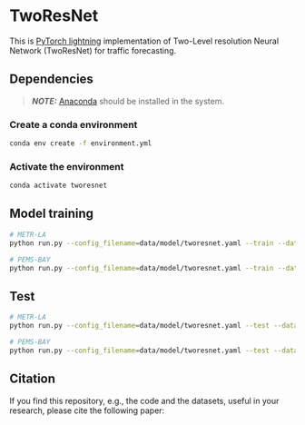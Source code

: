 # TwoResNet

This is [PyTorch lightning](https://www.pytorchlightning.ai) implementation of Two-Level resolution Neural Network (TwoResNet) for traffic forecasting.

## Dependencies

> **_NOTE:_** [Anaconda](https://docs.anaconda.com/anaconda/install/index.html) should be installed in the system.

### Create a conda environment

```bash
conda env create -f environment.yml
```

### Activate the environment

```bash
conda activate tworesnet
```

## Model training

```bash
# METR-LA
python run.py --config_filename=data/model/tworesnet.yaml --train --dataset=la

# PEMS-BAY
python run.py --config_filename=data/model/tworesnet.yaml --train --dataset=bay
```

## Test

```bash
# METR-LA
python run.py --config_filename=data/model/tworesnet.yaml --test --dataset=la

# PEMS-BAY
python run.py --config_filename=data/model/tworesnet.yaml --test --dataset=bay
```

## Citation

If you find this repository, e.g., the code and the datasets, useful in your research, please cite the following paper:

```citation
```
